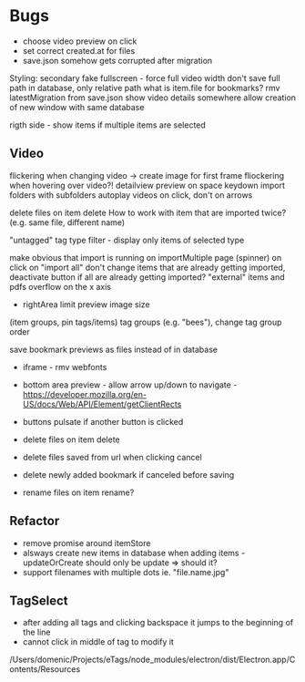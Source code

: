 # Bugs

* choose video preview on click 
* set correct created.at for files
* save.json somehow gets corrupted after migration

Styling:
secondary fake fullscreen - force full video width
don't save full path in database, only relative path
what is item.file for bookmarks?
rmv latestMigration from save.json
show video details somewhere
allow creation of new window with same database

rigth side - show items if multiple items are selected
## Video
flickering when changing video -> create image for first frame
fliockering when hovering over video?!
detailview preview on space keydown
import folders with subfolders
autoplay videos on click, don't on arrows 

delete files on item delete
How to work with item that are imported twice? (e.g. same file, different name)

"untagged" tag
type filter - display only items of selected type

make obvious that import is running on importMultiple page (spinner) on click on "import all" don't change items that are already getting imported, deactivate button if all are already getting imported?
"external" items and pdfs overflow on the x axis
* rightArea limit preview image size

(item groups, pin tags/items)
tag groups (e.g. "bees"), change tag group order

save bookmark previews as files instead of in database


* iframe - rmv webfonts
* bottom area preview - allow arrow up/down to navigate - https://developer.mozilla.org/en-US/docs/Web/API/Element/getClientRects

* buttons pulsate if another button is clicked

* delete files on item delete
* delete files saved from url when clicking cancel
* delete newly added bookmark if canceled before saving

* rename files on item rename?

## Refactor
* remove promise around itemStore
* alsways create new items in database when adding items - updateOrCreate should only be update => should it?
* support filenames with multiple dots ie. "file.name.jpg"
## TagSelect
* after adding all tags and clicking backspace it jumps to the beginning of the line
* cannot click in middle of tag to modify it



/Users/domenic/Projects/eTags/node_modules/electron/dist/Electron.app/Contents/Resources
